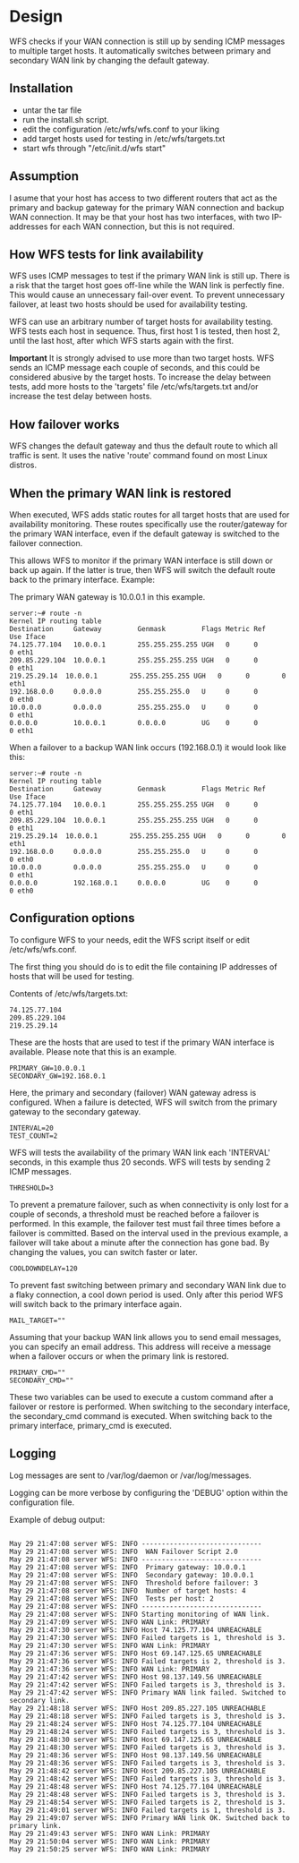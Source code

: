 # Design #

WFS checks if your WAN connection is still up by sending ICMP messages to multiple target hosts. It automatically switches between primary and secondary WAN link by changing the default gateway.

## Installation ##

  * untar the tar file
  * run the install.sh script.
  * edit the configuration /etc/wfs/wfs.conf to your liking
  * add target hosts used for testing in /etc/wfs/targets.txt
  * start wfs through "/etc/init.d/wfs start"

## Assumption ##

I asume that your host has access to two different routers that act as the primary and backup gateway for the primary WAN connection and backup WAN connection. It may be that your host has two interfaces, with two IP-addresses for each WAN connection, but this is not required.

## How WFS tests for link availability ##

WFS uses ICMP messages to test if the primary WAN link is still up. There is a risk that the target host goes off-line while the WAN link is perfectly fine. This would cause an unnecessary fail-over event. To prevent unnecessary failover, at least two hosts should be used for availability testing.

WFS can use an arbitrary number of target hosts for availability testing. WFS tests each host in sequence. Thus, first host 1 is tested, then host 2, until the last host, after which WFS starts again with the first.

**Important**
It is strongly advised to use more than two target hosts. WFS sends an ICMP message each couple of seconds, and this could be considered abusive by the target hosts. To increase the delay between tests, add more hosts to the 'targets' file /etc/wfs/targets.txt and/or increase the test delay between hosts.

## How failover works ##

WFS changes the default gateway and thus the default route to which all traffic is sent. It uses the native 'route' command found on most Linux distros.

## When the primary WAN link is restored ##

When executed, WFS adds static routes for all target hosts that are used for availability monitoring. These routes specifically use the router/gateway for the primary WAN interface, even if the default gateway is switched to the failover connection.

This allows WFS to monitor if the primary WAN interface is still down or back up again. If the latter is true, then WFS will switch the default route back to the primary interface. Example:

The primary WAN gateway is 10.0.0.1 in this example.

```
server:~# route -n
Kernel IP routing table
Destination     Gateway         Genmask         Flags Metric Ref    Use Iface
74.125.77.104   10.0.0.1        255.255.255.255 UGH   0      0        0 eth1
209.85.229.104  10.0.0.1        255.255.255.255 UGH   0      0        0 eth1
219.25.29.14  10.0.0.1        255.255.255.255 UGH   0      0        0 eth1
192.168.0.0     0.0.0.0         255.255.255.0   U     0      0        0 eth0
10.0.0.0        0.0.0.0         255.255.255.0   U     0      0        0 eth1
0.0.0.0         10.0.0.1        0.0.0.0         UG    0      0        0 eth1
```

When a failover to a backup WAN link occurs (192.168.0.1) it would look like this:

```
server:~# route -n
Kernel IP routing table
Destination     Gateway         Genmask         Flags Metric Ref    Use Iface
74.125.77.104   10.0.0.1        255.255.255.255 UGH   0      0        0 eth1
209.85.229.104  10.0.0.1        255.255.255.255 UGH   0      0        0 eth1
219.25.29.14  10.0.0.1        255.255.255.255 UGH   0      0        0 eth1
192.168.0.0     0.0.0.0         255.255.255.0   U     0      0        0 eth0
10.0.0.0        0.0.0.0         255.255.255.0   U     0      0        0 eth1
0.0.0.0         192.168.0.1     0.0.0.0         UG    0      0        0 eth0
```


## Configuration options ##

To configure WFS to your needs, edit the WFS script itself or edit /etc/wfs/wfs.conf.

The first thing you should do is to edit the file containing IP addresses of hosts that will be used for testing.

Contents of /etc/wfs/targets.txt:

```
74.125.77.104
209.85.229.104 
219.25.29.14
```

These are the hosts that are used to test if the primary WAN interface is available. Please note that this is an example.

```
PRIMARY_GW=10.0.0.1
SECONDARY_GW=192.168.0.1
```

Here, the primary and secondary (failover)  WAN gateway adress is configured. When a failure is detected, WFS will switch from the primary gateway to the secondary gateway.

```
INTERVAL=20
TEST_COUNT=2
```

WFS will tests the availability of the primary WAN link each 'INTERVAL' seconds, in this example thus 20 seconds. WFS will tests by sending 2 ICMP messages.

```
THRESHOLD=3
```

To prevent a premature failover, such as when connectivity is only lost for a couple of seconds, a threshold must be reached before a failover is performed. In this example, the failover test must fail three times before a failover is committed. Based on the interval used in the previous example, a failover will take about a minute after the connection has gone bad. By changing the values, you can switch faster or later.

```
COOLDOWNDELAY=120
```

To prevent fast switching between primary and secondary WAN link due to a flaky connection, a cool down period is used. Only after this period WFS will switch back to the primary interface again.

```
MAIL_TARGET=""
```

Assuming that your backup WAN link allows you to send email messages, you can specify an email address. This address will receive a message when a failover occurs or when the primary link is restored.

```
PRIMARY_CMD=""
SECONDARY_CMD=""
```

These two variables can be used to execute a custom command after a failover or restore is performed. When switching to the secondary interface, the secondary\_cmd command is executed. When switching back to the primary interface, primary\_cmd is executed.

## Logging ##

Log messages are sent to /var/log/daemon or /var/log/messages.

Logging can be more verbose by configuring the 'DEBUG' option within the configuration file.

Example of debug output:

```

May 29 21:47:08 server WFS: INFO ------------------------------
May 29 21:47:08 server WFS: INFO  WAN Failover Script 2.0
May 29 21:47:08 server WFS: INFO ------------------------------
May 29 21:47:08 server WFS: INFO  Primary gateway: 10.0.0.1
May 29 21:47:08 server WFS: INFO  Secondary gateway: 10.0.0.1
May 29 21:47:08 server WFS: INFO  Threshold before failover: 3
May 29 21:47:08 server WFS: INFO  Number of target hosts: 4
May 29 21:47:08 server WFS: INFO  Tests per host: 2
May 29 21:47:08 server WFS: INFO ------------------------------
May 29 21:47:08 server WFS: INFO Starting monitoring of WAN link.
May 29 21:47:09 server WFS: INFO WAN Link: PRIMARY
May 29 21:47:30 server WFS: INFO Host 74.125.77.104 UNREACHABLE
May 29 21:47:30 server WFS: INFO Failed targets is 1, threshold is 3.
May 29 21:47:30 server WFS: INFO WAN Link: PRIMARY
May 29 21:47:36 server WFS: INFO Host 69.147.125.65 UNREACHABLE
May 29 21:47:36 server WFS: INFO Failed targets is 2, threshold is 3.
May 29 21:47:36 server WFS: INFO WAN Link: PRIMARY
May 29 21:47:42 server WFS: INFO Host 98.137.149.56 UNREACHABLE
May 29 21:47:42 server WFS: INFO Failed targets is 3, threshold is 3.
May 29 21:47:42 server WFS: INFO Primary WAN link failed. Switched to secondary link.
May 29 21:48:18 server WFS: INFO Host 209.85.227.105 UNREACHABLE
May 29 21:48:18 server WFS: INFO Failed targets is 3, threshold is 3.
May 29 21:48:24 server WFS: INFO Host 74.125.77.104 UNREACHABLE
May 29 21:48:24 server WFS: INFO Failed targets is 3, threshold is 3.
May 29 21:48:30 server WFS: INFO Host 69.147.125.65 UNREACHABLE
May 29 21:48:30 server WFS: INFO Failed targets is 3, threshold is 3.
May 29 21:48:36 server WFS: INFO Host 98.137.149.56 UNREACHABLE
May 29 21:48:36 server WFS: INFO Failed targets is 3, threshold is 3.
May 29 21:48:42 server WFS: INFO Host 209.85.227.105 UNREACHABLE
May 29 21:48:42 server WFS: INFO Failed targets is 3, threshold is 3.
May 29 21:48:48 server WFS: INFO Host 74.125.77.104 UNREACHABLE
May 29 21:48:48 server WFS: INFO Failed targets is 3, threshold is 3.
May 29 21:48:54 server WFS: INFO Failed targets is 2, threshold is 3.
May 29 21:49:01 server WFS: INFO Failed targets is 1, threshold is 3.
May 29 21:49:07 server WFS: INFO Primary WAN link OK. Switched back to primary link.
May 29 21:49:43 server WFS: INFO WAN Link: PRIMARY
May 29 21:50:04 server WFS: INFO WAN Link: PRIMARY
May 29 21:50:25 server WFS: INFO WAN Link: PRIMARY


```